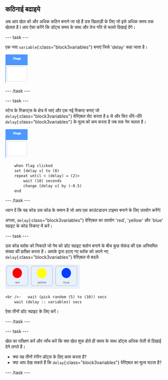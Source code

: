 ## कठिनाई बढाइये

अब आप खेल को और अधिक कठिन बनाने जा रहे हैं उस खिलाड़ी के लिए जो इसे अधिक समय तक खेलता है I आप ऐसा करेंगे कि डॉट्स समय के साथ और तेज गति से चलते दिखाई देंगे।

\--- task \---

एक नया `variable`{:class="block3variables"} बनाएं जिसे 'delay' कहा जाता है।

![स्टेज स्प्राइट](images/stage-sprite.png)

\--- /task \---

\--- task \---

स्टेज के स्क्रिप्ट्स के क्षेत्र में जाएं और एक नई स्क्रिप्ट बनाएं जो `delay`{:class="block3variables"} वेरिएबल सेट करता है `8` से और फिर धीरे-धीरे `delay`{:class="block3variables"} के मूल्य को कम करता है जब तक गेम चलता है।

![स्टेज स्प्राइट](images/stage-sprite.png)

```blocks3
    when flag clicked
    set [delay v] to (8)
    repeat until < (delay) = (2)>
        wait (10) seconds
        change [delay v] by (-0.5)
    end
```

\--- /task \---

ध्यान दें कि यह कोड उस कोड के समान है जो आप एक काउंटडाउन टाइमर बनाने के लिए उपयोग करेंगे!

अगला, `delay`{:class="block3variables"} वेरिएबल का उपयोग 'red', 'yellow' और 'blue' स्प्राइट के कोड स्क्रिप्ट में करें।

\--- task \---

उस कोड ब्लॉक को निकालें जो गेम को डॉट स्प्राइट क्लोन बनाने के बीच कुछ सेकंड की एक अनियमित संख्या की प्रतीक्षा करता है। आपके द्वारा हटाए गए ब्लॉक को अपने नए `delay`{:class="block3variables"} वेरिएबल से बदलें:

![स्क्रीनशॉट](images/all-dots.png)

```blocks3
<br />-   wait (pick random (5) to (10)) secs
    wait (delay :: variables) secs
```

ऐसा तीनों डॉट स्प्राइट के लिए करें।

\--- /task \---

\--- task \---

खेल का परीक्षण करें और जाँच करें कि क्या खेल शुरू होते ही समय के साथ डॉट्स अधिक तेज़ी से दिखाई देने लगते हैं।

+ क्या यह तीनों रंगीन डॉट्स के लिए काम करता है?
+ क्या आप देख सकते हैं कि `delay`{:class="block3variables"} वेरिएबल का मूल्य घटता है?

\--- /task \---